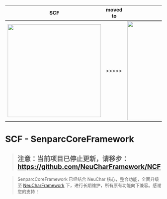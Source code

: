|  SCF    |  moved to    | [NCF](https://github.com/NeuCharFramework/NCF)    
|-------|-------|---------
|<img src="https://weixin.senparc.com/images/SCF/logo.png" width="300" /> | >>>>> | <img src="https://weixin.senparc.com/images/NCF/logo.png" width="320" />


# SCF - SenparcCoreFramework


> ## 注意：当前项目已停止更新，请移步：https://github.com/NeuCharFramework/NCF

> SenparcCoreFramework 已经结合 NeuChar 核心，整合功能，全面升级至 [NeuCharFramework](https://github.com/NeuCharFramework/NCF) 下，进行长期维护，所有原有功能向下兼容。感谢您的支持！
